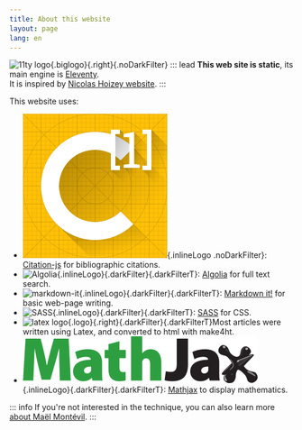 ```yaml
---
title: About this website
layout: page
lang: en
---
```

![11ty logo](/assets/logos/eleventy.png){.biglogo}{.right}{.noDarkFilter}
::: lead
**This web site is static**, its main engine is [Eleventy](https://www.11ty.dev/).  
It is inspired by [Nicolas Hoizey website](https://nicolas-hoizey.com/). 
:::



This website uses: 

- ![test](logo.svg){.inlineLogo .noDarkFilter}: [Citation-js](https://citation.js.org/) for bibliographic citations.
- ![Algolia](/assets/logos/algolia.png){.inlineLogo}{.darkFilter}{.darkFilterT}: [Algolia](https://www.algolia.com/) for full text search.
- ![markdown-it](/assets/logos/mdit.png){.inlineLogo}{.darkFilter}{.darkFilterT}: [Markdown it!](https://github.com/markdown-it/markdown-it) for basic web-page writing.
- ![SASS](/assets/logos/sass.png){.inlineLogo}{.darkFilter}{.darkFilterT}: [SASS](https://github.com/markdown-it/markdown-it) for CSS.
- ![latex logo](/assets/logos/LaTeX.svg){.logo}{.right}{.darkFilter}{.darkFilterT}Most articles were written using Latex, and converted to html with make4ht.
- ![Mathjax](mj-logo.svg){.inlineLogo}{.darkFilter}{.darkFilterT}: [Mathjax](https://citation.js.org/) to display mathematics.


::: info
If you're not interested in the technique, you can also learn more [about Maël Montévil](/about/).
:::


